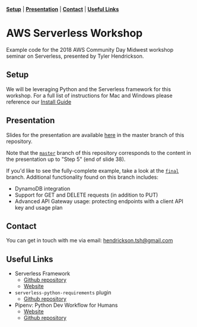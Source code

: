 **[Setup](#setup)** | **[Presentation](#presentation)** | **[Contact](#contact)** | **[Useful Links](#useful-links)**

# AWS Serverless Workshop

Example code for the 2018 AWS Community Day Midwest workshop seminar on Serverless, presented by Tyler Hendrickson.

## Setup

We will be leveraging Python and the Serverless framework for this workshop. For a full list of instructions for Mac and Windows please reference our [Install Guide](documentation/InstallGuide.md)


## Presentation

Slides for the presentation are available [here](https://github.com/shiftgig/aws-serverless-workshop/blob/master/presentation-slides.pdf) 
in the master branch of this repository.

Note that the [`master`](https://github.com/shiftgig/aws-serverless-workshop/tree/master) branch of this repository
corresponds to the content in the presentation up to "Step 5" (end of slide 38).

If you'd like to see the fully-complete example, take a look at the [`final`](https://github.com/shiftgig/aws-serverless-workshop/tree/final)
branch. Additional functionality found on this branch includes:
* DynamoDB integration
* Support for GET and DELETE requests (in addition to PUT)
* Advanced API Gateway usage: protecting endpoints with a client API key and usage plan


## Contact

You can get in touch with me via email: [hendrickson.tsh@gmail.com](mailto:hendrickson.tsh@gmail.com)


## Useful Links

* Serverless Framework
    * [Github repository](https://github.com/serverless/serverless)
    * [Website](https://serverless.com/)
* `serverless-python-requirements` plugin
    * [Github repository](https://github.com/UnitedIncome/serverless-python-requirements)
* Pipenv: Python Dev Workflow for Humans
    * [Website](https://docs.pipenv.org/)
    * [Github repository](https://github.com/pypa/pipenv)
